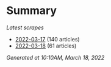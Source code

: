 # Summary
*Latest scrapes*
* [2022-03-17](https://github.com/nuuuwan/news_lk/blob/data/news_lk.2022-03-17.json) (140 articles)
* [2022-03-18](https://github.com/nuuuwan/news_lk/blob/data/news_lk.2022-03-18.json) (61 articles)

*Generated at 10:10AM, March 18, 2022*